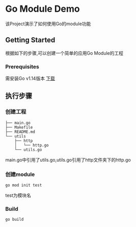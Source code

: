 # Go Module Demo

该Project演示了如何使用Go的module功能

## Getting Started

根据如下的步骤,可以创建一个简单的应用Go Module的工程

### Prerequisites

需安装Go v1.14版本
[下载](https://golang.org/dl/)

## 执行步骤
### 创建工程
```
├── main.go
├── Makefile
├── README.md
└── utils
    ├── http
    │   └── http.go
    └── utils.go
```
main.go中引用了utils.go,utils.go引用了http文件夹下的http.go

### 创建module
```
go mod init test
```

test为模块名

### Build
```
go build
```
